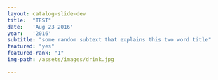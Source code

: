 ```yaml
---
layout: catalog-slide-dev
title:  "TEST"
date:   'Aug 23 2016'
year:	'2016'
subtitle: "some random subtext that explains this two word title"
featured: "yes"
featured-rank: "1"
img-path: /assets/images/drink.jpg

---
```

 